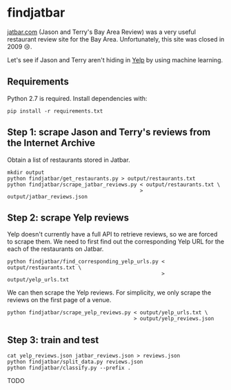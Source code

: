 # findjatbar

[jatbar.com](http://www.jatbar.com/) (Jason and Terry's Bay Area Review)
was a very useful restaurant review site for the Bay Area.
Unfortunately, this site was closed in 2009 :cry:.

Let's see if Jason and Terry aren't hiding in [Yelp](http://www.yelp.com/)
by using machine learning.

## Requirements

Python 2.7 is required. Install dependencies with:

    pip install -r requirements.txt

## Step 1: scrape Jason and Terry's reviews from the Internet Archive

Obtain a list of restaurants stored in Jatbar.

    mkdir output
    python findjatbar/get_restaurants.py > output/restaurants.txt
    python findjatbar/scrape_jatbar_reviews.py < output/restaurants.txt \
                                               > output/jatbar_reviews.json


## Step 2: scrape Yelp reviews

Yelp doesn't currently have a full API to retrieve reviews, so we are forced to scrape them.
We need to first find out the corresponding Yelp URL for the each of the restaurants on Jatbar.

    python findjatbar/find_corresponding_yelp_urls.py < output/restaurants.txt \
                                                      > output/yelp_urls.txt

We can then scrape the Yelp reviews.
For simplicity, we only scrape the reviews on the first page of a venue.

    python findjatbar/scrape_yelp_reviews.py < output/yelp_urls.txt \
                                             > output/yelp_reviews.json

## Step 3: train and test

    cat yelp_reviews.json jatbar_reviews.json > reviews.json
    python findjatbar/split_data.py reviews.json
    python findjatbar/classify.py --prefix .

TODO
